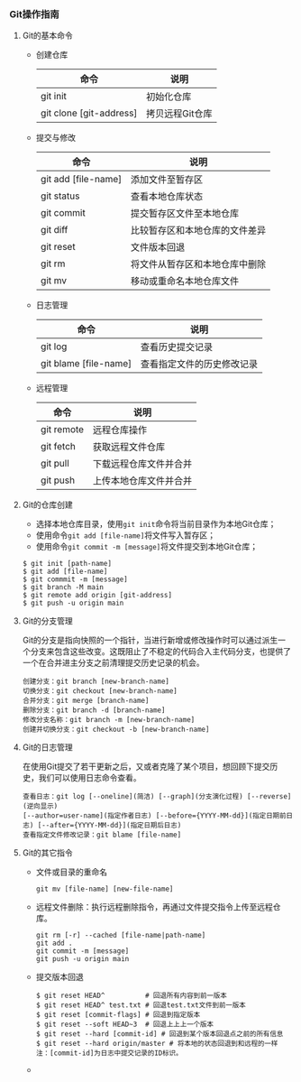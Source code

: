 ### Git操作指南

1. Git的基本命令

   - 创建仓库

     | 命令                    | 说明            |
     | ----------------------- | --------------- |
     | git init                | 初始化仓库      |
     | git clone [git-address] | 拷贝远程Git仓库 |

   - 提交与修改

     | 命令                | 说明                           |
     | ------------------- | ------------------------------ |
     | git add [file-name] | 添加文件至暂存区               |
     | git status          | 查看本地仓库状态               |
     | git commit          | 提交暂存区文件至本地仓库       |
     | git diff            | 比较暂存区和本地仓库的文件差异 |
     | git reset           | 文件版本回退                   |
     | git rm              | 将文件从暂存区和本地仓库中删除 |
     | git mv              | 移动或重命名本地仓库文件       |

   - 日志管理

     | 命令                  | 说明                       |
     | --------------------- | -------------------------- |
     | git log               | 查看历史提交记录           |
     | git blame [file-name] | 查看指定文件的历史修改记录 |

   - 远程管理

     | 命令       | 说明                   |
     | ---------- | ---------------------- |
     | git remote | 远程仓库操作           |
     | git fetch  | 获取远程文件仓库       |
     | git pull   | 下载远程仓库文件并合并 |
     | git push   | 上传本地仓库文件并合并 |

2. Git的仓库创建

   - 选择本地仓库目录，使用`git init`命令将当前目录作为本地Git仓库；
   - 使用命令`git add [file-name]`将文件写入暂存区；
   - 使用命令`git commit -m [message]`将文件提交到本地Git仓库；

   ```
   $ git init [path-name]
   $ git add [file-name]
   $ git commmit -m [message]
   $ git branch -M main
   $ git remote add origin [git-address]
   $ git push -u origin main
   ```

3. Git的分支管理

   Git的分支是指向快照的一个指针，当进行新增或修改操作时可以通过派生一个分支来包含这些改变。这既阻止了不稳定的代码合入主代码分支，也提供了一个在合并进主分支之前清理提交历史记录的机会。

   ```
   创建分支：git branch [new-branch-name]
   切换分支：git checkout [new-branch-name]
   合并分支：git merge [branch-name]
   删除分支：git branch -d [branch-name]
   修改分支名称：git branch -m [new-branch-name]
   创建并切换分支：git checkout -b [new-branch-name]
   ```

4. Git的日志管理

   在使用Git提交了若干更新之后，又或者克隆了某个项目，想回顾下提交历史，我们可以使用日志命令查看。

   ```
   查看日志：git log [--oneline](简洁) [--graph](分支演化过程) [--reverse](逆向显示)
   [--author=user-name](指定作者日志) [--before={YYYY-MM-dd}](指定日期前日志) [--after={YYYY-MM-dd}](指定日期后日志)
   查看指定文件修改记录：git blame [file-name]
   ```

5. Git的其它指令

   - 文件或目录的重命名

     ```
     git mv [file-name] [new-file-name]
     ```

   - 远程文件删除：执行远程删除指令，再通过文件提交指令上传至远程仓库。

     ```
     git rm [-r] --cached [file-name|path-name]
     git add .
     git commit -m [message]
     git push -u origin main
     ```

   - 提交版本回退

     ```
     $ git reset HEAD^          # 回退所有内容到前一版本  
     $ git reset HEAD^ test.txt # 回退test.txt文件到前一版本  
     $ git reset [commit-flags] # 回退到指定版本
     $ git reset --soft HEAD~3  # 回退上上上一个版本
     $ git reset --hard [commit-id] # 回退到某个版本回退点之前的所有信息
     $ git reset --hard origin/master # 将本地的状态回退到和远程的一样
     注：[commit-id]为日志中提交记录的ID标识。
     ```

   - 